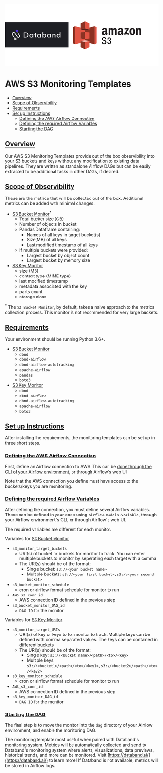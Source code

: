 ![Databand & AWS  S3 Logo](https://raw.githubusercontent.com/kalebinn/dbnd_doc_resources/main/s3%2Bdbnd.png)
# AWS S3 Monitoring Templates
- [Overview](#overview)
- [Scope of Observibility](#scope_of_observibility)
- [Requirements](#requirements)
- [Set up Instructions](#setup-instructions)
    - [Defining the AWS Airflow Connection](#airflow-connections)
    - [Defining the required Airflow Variables](#airflow-variables)
    - [Starting the DAG](#dag-start)



## [Overview](#overview) 
Our AWS S3 Monitoring Templates provide out of the box observibility into your S3 buckets and keys without any modification to existing data pipelines. They are written as standalone Airflow DAGs but can be easily extracted to be additional tasks in other DAGs, if desired. 

## [Scope of Observibility](#scope_of_observibility)
These are the metrics that will be collected out of the box. Additional metrics can be added with minimal changes.
 
- [S3 Bucket Monitor](./s3_bucket_monitor.py)<sup>*</sup>
    - Total bucket size (GB)
    - Number of objects in bucket 
    - Pandas Dataframe containing: 
        - Names of all keys in target bucket(s)
        - Size(MB) of all keys 
        - Last modified timestamp of all keys 
    - If multiple buckets were provided:
        - Largest bucket by object count 
        - Largest bucket by memory size 
- [S3 Key Monitor](./s3_key_monitor.py)
    - size (MB)
    - context type (MIME type)
    - last modified timestamp
    - metadata associated with the key
    - parts count 
    - storage class 

<sup>*</sup> The `S3 Bucket Monitor`, by default, takes a naive approach to the metrics collection process. This monitor is not recommended for very large buckets. 

## [Requirements](#requirements)
Your environment should be running Python 3.6+. 
- [S3 Bucket Monitor](./s3_bucket_monitor.py)
    - `dbnd`
    - `dbnd-airflow`
    - `dbnd-airflow-autotracking`
    - `apache-airflow`
    - `pandas` 
    - `boto3` 
- [S3 Key Monitor](./s3_key_monitor.py)
    - `dbnd`
    - `dbnd-airflow`
    - `dbnd-airflow-autotracking`
    - `apache-airflow`
    - `boto3`

## [Set up Instructions](#setup-instructions)
After installing the requirements, the monitoring templates can be set up in three short steps. 

### [Defining the AWS Airflow Connection](#airflow-connections)
First, define an Airflow connection to AWS. This can be [done through the CLI of your Airflow environment](https://airflow.apache.org/docs/apache-airflow/stable/howto/connection.html), or through Airflow's web UI.

Note that the AWS connection you define must have access to the buckets/keys you are monitoring. 

### [Defining the required Airflow Variables](#airflow-variables)
After defining the connection, you must define several Airflow variables. These can be defined in your code using `airflow.models.Variable`, through your Airflow environment's CLI, or through Airflow's web UI.

The required variables are different for each monitor. 

Variables for [S3 Bucket Monitor](./s3_bucket_monitor.py)
- `s3_monitor_target_buckets`
    - URI(s) of bucket or buckets for monitor to track. You can enter multiple buckets to monitor by seperating each target with a comma 
    - The URI(s) should be of the format: 
        - Single bucket: `s3://<your bucket name>`
        - Multiple buckets: `s3://<your first bucket>,s3://<your second bucket>`
- `s3_bucket_monitor_schedule`
    - cron or airflow format schedule for monitor to run
- `AWS_s3_conn_id` 
    - AWS connection ID defined in the previous step 
- `s3_bucket_monitor_DAG_id`
    - `DAG ID` for the monitor 

Variables for [S3 Key Monitor](./s3_key_monitor.py)
- `s3_monitor_target_URIs` 
    - URI(s) of key or keys to for monitor to track. Multiple keys can be defined with comma separated values. The keys can be contained in different buckets.
    - The URI(s) should be of the format: 
        - Single key: `s3://<bucket name>/<path>/<to>/<key>`
        - Multiple keys: `s3://<bucket1>/<path>/<to>/<key1>,s3://<bucket2>/<path>/<to>/<key2>`
- `s3_key_monitor_schedule`
    - cron or airflow format schedule for monitor to run
- `AWS_s3_conn_id` 
    - AWS connection ID defined in the previous step 
- `s3_key_monitor_DAG_id`
    - `DAG ID` for the monitor 
    
### [Starting the DAG](#dag-start)
The final step is to move the monitor into the `dag` directory of your Airflow environment, and enable the monitoring DAG. 

The monitoring template most useful when paired with Databand's monitoring system. Metrics will be automatically collected and send to Databand's monitoring system where alerts, visualizations, data previews, historical trends, and more can be monitored. Visit [https://databand.ai/](https://databand.ai/) to learn more! If Databand is not available, metrics will be stored in Airflow logs. 



